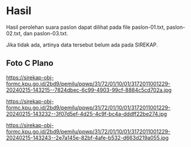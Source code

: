 # Hasil

Hasil perolehan suara paslon dapat dilihat pada file paslon-01.txt, paslon-02.txt, dan paslon-03.txt.

Jika tidak ada, artinya data tersebut belum ada pada SIREKAP.

## Foto C Plano

https://sirekap-obj-formc.kpu.go.id/2bd9/pemilu/ppwp/31/72/01/10/01/3172011001229-20240215-143215--7824dbec-6c99-4903-99cf-8884c5cd702a.jpg

https://sirekap-obj-formc.kpu.go.id/2bd9/pemilu/ppwp/31/72/01/10/01/3172011001229-20240215-143232--3f07d5ef-4d25-4c9f-bc4a-dddff22be274.jpg

https://sirekap-obj-formc.kpu.go.id/2bd9/pemilu/ppwp/31/72/01/10/01/3172011001229-20240215-143243--2e7a145e-82bf-4afe-b532-d663d219a055.jpg
